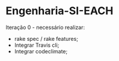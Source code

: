 # Engenharia-SI-EACH

Iteração 0 - necessário realizar:

- rake spec / rake features;
- Integrar Travis cli;
- Integrar codeclimate;
